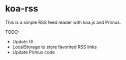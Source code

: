 # koa-rss

This is a simple RSS feed reader with koa.js and Primus.


TODO:
+ Update UI
+ LocalStorage to store favorited RSS links
+ Update Primus code